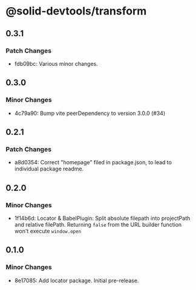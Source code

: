 # @solid-devtools/transform

## 0.3.1

### Patch Changes

- fdb09bc: Various minor changes.

## 0.3.0

### Minor Changes

- 4c79a90: Bump vite peerDependency to version 3.0.0 (#34)

## 0.2.1

### Patch Changes

- a8d0354: Correct "homepage" filed in package.json, to lead to individual package readme.

## 0.2.0

### Minor Changes

- 1f14b6d: Locator & BabelPlugin:
  Split absolute filepath into projectPath and relative filePath.
  Returning `false` from the URL builder function won't execute `window.open`

## 0.1.0

### Minor Changes

- 8e17085: Add locator package. Initial pre-release.
